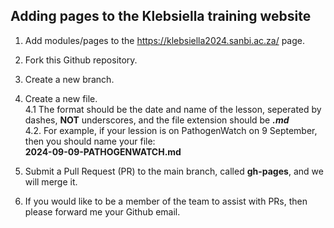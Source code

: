 ## Adding pages to the Klebsiella training website

1. Add modules/pages to the https://klebsiella2024.sanbi.ac.za/ page.
2. Fork this Github repository.
3. Create a new branch.
4. Create a new file.<br>
   4.1 The format should be the date and name of the lesson, seperated by dashes, **NOT** underscores, and the file extension should be ***.md*** <br>
   4.2. For example, if your lession is on PathogenWatch on 9 September, then you should name your file:<br>
   **2024-09-09-PATHOGENWATCH.md**

6. Submit a Pull Request (PR) to the main branch, called **gh-pages**, and we will merge it.

7. If you would like to be a member of the team to assist with PRs, then please forward me your Github email.

